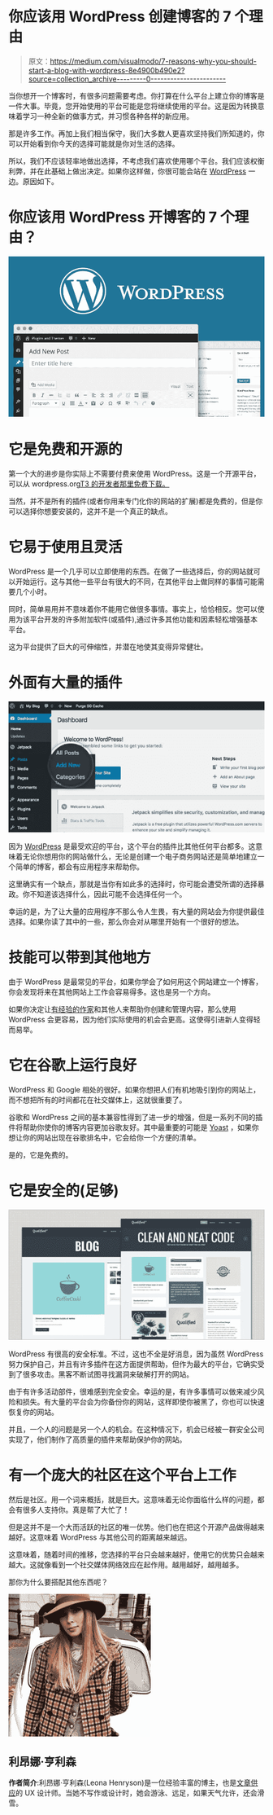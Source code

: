 # 你应该用 WordPress 创建博客的 7 个理由

> 原文：<https://medium.com/visualmodo/7-reasons-why-you-should-start-a-blog-with-wordpress-8e4900b490e2?source=collection_archive---------0----------------------->

当你想开一个博客时，有很多问题需要考虑。你打算在什么平台上建立你的博客是一件大事。毕竟，您开始使用的平台可能是您将继续使用的平台。这是因为转换意味着学习一种全新的做事方式，并习惯各种各样的新应用。

那是许多工作。再加上我们相当保守，我们大多数人更喜欢坚持我们所知道的，你可以开始看到你今天的选择可能就是你对生活的选择。

所以，我们不应该轻率地做出选择，不考虑我们喜欢使用哪个平台。我们应该权衡利弊，并在此基础上做出决定。如果你这样做，你很可能会站在 [WordPress](https://visualmodo.com/) 一边。原因如下。

# 你应该用 WordPress 开博客的 7 个理由？

![](img/78ad52e0ed6a1a0c3f305d3deff36d16.png)

# 它是免费和开源的

第一个大的进步是你实际上不需要付费来使用 WordPress。这是一个开源平台，可以从 wordpress.org[T3 的开发者那里免费下载。](https://wordpress.org/)

当然，并不是所有的插件(或者你用来专门化你的网站的扩展)都是免费的，但是你可以选择你想要安装的，这并不是一个真正的缺点。

# 它易于使用且灵活

WordPress 是一个几乎可以立即使用的东西。在做了一些选择后，你的网站就可以开始运行。这与其他一些平台有很大的不同，在其他平台上做同样的事情可能需要几个小时。

同时，简单易用并不意味着你不能用它做很多事情。事实上，恰恰相反。您可以使用为该平台开发的许多附加软件(或插件),通过许多其他功能和因素轻松增强基本平台。

这为平台提供了巨大的可伸缩性，并潜在地使其变得异常健壮。

# 外面有大量的插件

![](img/e45c87572893866d0ca756b02831b434.png)

因为 [WordPress](https://visualmodo.com/) 是最受欢迎的平台，这个平台的插件比其他任何平台都多。这意味着无论你想用你的网站做什么，无论是创建一个电子商务网站还是简单地建立一个简单的博客，都会有应用程序来帮助你。

这里确实有一个缺点，那就是当你有如此多的选择时，你可能会遭受所谓的选择暴政。你不知道该选择什么，因此可能不会选择任何一个。

幸运的是，为了让大量的应用程序不那么令人生畏，有大量的网站会为你提供最佳选择。如果你读了其中的一些，那么你会对从哪里开始有一个很好的想法。

# 技能可以带到其他地方

由于 WordPress 是最常见的平台，如果你学会了如何用这个网站建立一个博客，你会发现将来在其他网站上工作会容易得多。这也是另一个方向。

如果你决定让[有经验的作家](https://www.essaysupply.com/)和其他人来帮助你创建和管理内容，那么使用 WordPress 会更容易，因为他们实际使用的机会会更高。这使得引进新人变得轻而易举。

# 它在谷歌上运行良好

WordPress 和 Google 相处的很好。如果你想把人们有机地吸引到你的网站上，而不想把所有的时间都花在社交媒体上，这就很重要了。

谷歌和 WordPress 之间的基本兼容性得到了进一步的增强，但是一系列不同的插件将帮助你使你的博客内容更加谷歌友好。其中最重要的可能是 [Yoast](https://yoast.com/) ，如果你想让你的网站出现在谷歌排名中，它会给你一个方便的清单。

是的，它是免费的。

# 它是安全的(足够)

![](img/a7f23f79ea279af28e214a5ab6d77296.png)

WordPress 有很高的安全标准。不过，这也不全是好消息，因为虽然 WordPress 努力保护自己，并且有许多插件在这方面提供帮助，但作为最大的平台，它确实受到了很多攻击。黑客不断试图寻找漏洞来破解打开的网站。

由于有许多活动部件，很难感到完全安全。幸运的是，有许多事情可以做来减少风险和损失。有大量的平台会为你备份你的网站，这样即使你被黑了，你也可以快速恢复你的网站。

并且，一个人的问题是另一个人的机会。在这种情况下，机会已经被一群安全公司实现了，他们制作了高质量的插件来帮助保护你的网站。

# 有一个庞大的社区在这个平台上工作

然后是社区。用一个词来概括，就是巨大。这意味着无论你面临什么样的问题，都会有很多人支持你。真是帮了大忙了！

但是这并不是一个大而活跃的社区的唯一优势。他们也在把这个开源产品做得越来越好。这意味着 WordPress 与其他公司的距离越来越远。

这意味着，随着时间的推移，您选择的平台只会越来越好，使用它的优势只会越来越大。这就像看到一个社交媒体网络效应在起作用。越用越好，越用越多。

那你为什么要搭配其他东西呢？

![](img/b02f4933a93e5f0da59ec6204206e42f.png)

## 利昂娜·亨利森

**作者简介**:利昂娜·亨利森(Leona Henryson)是一位经验丰富的博主，也是[文章供应](https://www.essaysupply.com/)的 UX 设计师。当她不写作或设计时，她会游泳、远足，如果天气允许，还会滑雪。